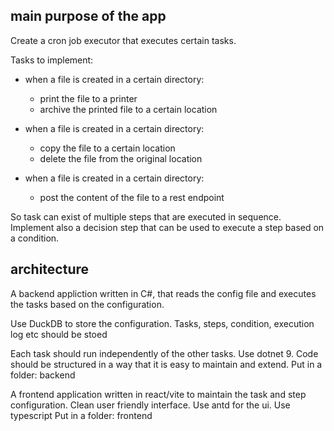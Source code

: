 ## main purpose of the app
Create a cron job executor that executes certain tasks.

Tasks to implement:
- when a file is created in a certain directory:
    - print the file to a printer
    - archive the printed file to a certain location

- when a file is created in a certain directory:
    - copy the file to a certain location
    - delete the file from the original location

- when a file is created in a certain directory:
    - post the content of the file to a rest endpoint

So task can exist of multiple steps that are executed in sequence.
Implement also a decision step that can be used to execute a step based on a condition.

    
## architecture
A backend appliction written in C#, that reads the config file and executes the tasks based on the configuration.

Use DuckDB to store the configuration.
Tasks, steps, condition, execution log etc should be stoed

Each task should run independently of the other tasks.
Use dotnet 9.
Code should be structured in a way that it is easy to maintain and extend.
Put in a folder: backend


A frontend application written in react/vite to maintain the task and step configuration.
Clean user friendly interface.
Use antd for the ui.
Use typescript
Put in a folder: frontend
